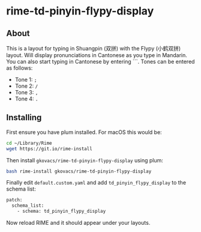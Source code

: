 # rime-td-pinyin-flypy-display

## About

This is a layout for typing in Shuangpin (双拼) with the Flypy (小鹤双拼) layout. Will display pronunciations in Cantonese as you type in Mandarin. You can also start typing in Cantonese by entering `\``. Tones can be entered as follows:

* Tone 1: `;`
* Tone 2: `/`
* Tone 3: `,`
* Tone 4: `.`

## Installing

First ensure you have plum installed. For macOS this would be:

```bash
cd ~/Library/Rime
wget https://git.io/rime-install
```

Then install `gkovacs/rime-td-pinyin-flypy-display` using plum:

```bash
bash rime-install gkovacs/rime-td-pinyin-flypy-display
```

Finally edit `default.custom.yaml` and add `td_pinyin_flypy_display` to the schema list:

```bash
patch:
  schema_list:
    - schema: td_pinyin_flypy_display
```

Now reload RIME and it should appear under your layouts.
